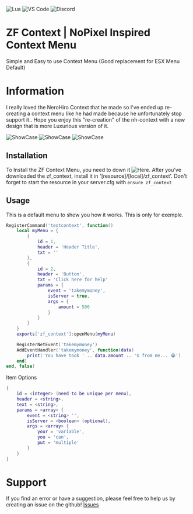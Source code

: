 ![Lua](https://img.shields.io/badge/lua-%232C2D72.svg?style=for-the-badge&logo=lua&logoColor=white)
![VS Code](https://img.shields.io/badge/VS%20Code-0078d7.svg?style=for-the-badge&logo=visual-studio-code&logoColor=white)
![Discord](https://img.shields.io/badge/%3CZF%3E-%237289DA.svg?style=for-the-badge&logo=discord&logoColor=white)

# ZF Context | NoPixel Inspired Context Menu
Simple and Easy to use Context Menu (Good replacement for ESX Menu Default)


# Information
I really loved the NeroHiro Context that he made so I've ended up re-creating a context menu like he had made because he unfortunately stop support it..
Hope you enjoy this "re-creation" of the nh-context with a new design that is more Luxurious version of it.

![ShowCase](https://media.discordapp.net/attachments/888447971933425694/888935190485954611/unknown.png)
![ShowCase](https://media.discordapp.net/attachments/888447971933425694/888936008358449192/unknown.png)
![ShowCase](https://media.discordapp.net/attachments/888447971933425694/888936077665120256/unknown.png)


## Installation
To Install the ZF Context Menu, you need to down it ![Here](https://github.com/zf-development/zf_context/releases).
After you've downloaded the zf_context, install it in '[resource]/[local]/zf_context'.
Don't forget to start the resource in your server.cfg with `ensure zf_context`


## Usage
This is a default menu to show you how it works.
This is only for exemple.
```lua
RegisterCommand('testcontext', function()
    local myMenu = {
        {
            id = 1,
            header = 'Header Title',
            txt = ''
        },
        {
            id = 2,
            header = 'Button',
            txt = 'Click here for help'
            params = {
                event = 'takemymoney',
                isServer = true,
                args = {
                    amount = 500
                }
            }
        }
    }
    exports['zf_context']:openMenu(myMenu)

    RegisterNetEvent('takemymoney')
    AddEventHandler('takemymoney', function(data)
        print('You have took ' .. data.amount .. '$ from me... 😭')
    end)
end, false)
```

Item Options
```lua
{
    id = <integer> (need to be unique per menu),
    header = <string>,
    text = <string>,
    params = <array> {
        event = <string> '',
        isServer = <boolean> (optional),
        args = <array> {
            your = 'variable',
            you = 'can',
            put = 'multiple'
        }
    }
}
```

# Support
If you find an error or have a suggestion, please feel free to help us by creating an issue on the github! [Issues](https://github.com/zf-development/zf_context/issues)